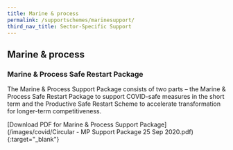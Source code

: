 ```yaml
---
title: Marine & process
permalink: /supportschemes/marinesupport/
third_nav_title: Sector-Specific Support
---
```


## Marine & process

### Marine & Process Safe Restart Package

The Marine & Process Support Package consists of two parts – the Marine & Process Safe Restart Package to support COVID-safe measures in the short term and the Productive Safe Restart Scheme to accelerate transformation for longer-term competitiveness.

[Download PDF for Marine & Process Support Package](/images/covid/Circular - MP Support Package 25 Sep 2020.pdf){:target="_blank"}
